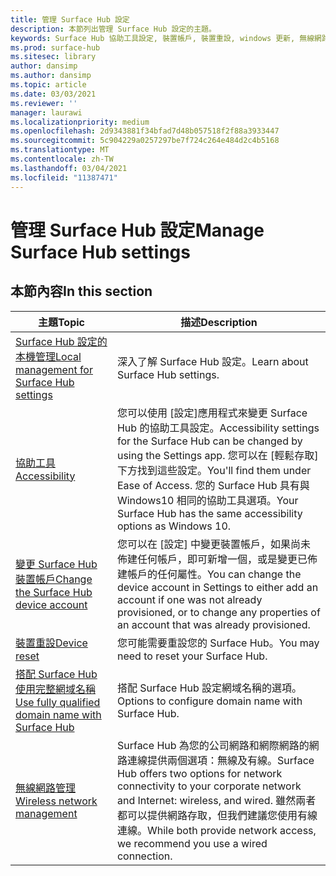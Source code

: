 ```yaml
---
title: 管理 Surface Hub 設定
description: 本節列出管理 Surface Hub 設定的主題。
keywords: Surface Hub 協助工具設定, 裝置帳戶, 裝置重設, windows 更新, 無線網路管理
ms.prod: surface-hub
ms.sitesec: library
author: dansimp
ms.author: dansimp
ms.topic: article
ms.date: 03/03/2021
ms.reviewer: ''
manager: laurawi
ms.localizationpriority: medium
ms.openlocfilehash: 2d9343881f34bfad7d48b057518f2f88a3933447
ms.sourcegitcommit: 5c904229a0257297be7f724c264e484d2c4b5168
ms.translationtype: MT
ms.contentlocale: zh-TW
ms.lasthandoff: 03/04/2021
ms.locfileid: "11387471"
---
```

# <a name="manage-surface-hub-settings"></a><span data-ttu-id="681b9-104">管理 Surface Hub 設定</span><span class="sxs-lookup"><span data-stu-id="681b9-104">Manage Surface Hub settings</span></span>

## <a name="in-this-section"></a><span data-ttu-id="681b9-105">本節內容</span><span class="sxs-lookup"><span data-stu-id="681b9-105">In this section</span></span>

|<span data-ttu-id="681b9-106">主題</span><span class="sxs-lookup"><span data-stu-id="681b9-106">Topic</span></span> | <span data-ttu-id="681b9-107">描述</span><span class="sxs-lookup"><span data-stu-id="681b9-107">Description</span></span>|
| ------ | --------------- |
| [<span data-ttu-id="681b9-108">Surface Hub 設定的本機管理</span><span class="sxs-lookup"><span data-stu-id="681b9-108">Local management for Surface Hub settings</span></span>](local-management-surface-hub-settings.md) | <span data-ttu-id="681b9-109">深入了解 Surface Hub 設定。</span><span class="sxs-lookup"><span data-stu-id="681b9-109">Learn about Surface Hub settings.</span></span>  |
| [<span data-ttu-id="681b9-110">協助工具</span><span class="sxs-lookup"><span data-stu-id="681b9-110">Accessibility</span></span>](accessibility-surface-hub.md) | <span data-ttu-id="681b9-111">您可以使用 [設定]應用程式來變更 Surface Hub 的協助工具設定。</span><span class="sxs-lookup"><span data-stu-id="681b9-111">Accessibility settings for the Surface Hub can be changed by using the Settings app.</span></span> <span data-ttu-id="681b9-112">您可以在 [輕鬆存取] 下方找到這些設定。</span><span class="sxs-lookup"><span data-stu-id="681b9-112">You'll find them under Ease of Access.</span></span> <span data-ttu-id="681b9-113">您的 Surface Hub 具有與 Windows10 相同的協助工具選項。</span><span class="sxs-lookup"><span data-stu-id="681b9-113">Your Surface Hub has the same accessibility options as Windows 10.</span></span>|
| [<span data-ttu-id="681b9-114">變更 Surface Hub 裝置帳戶</span><span class="sxs-lookup"><span data-stu-id="681b9-114">Change the Surface Hub device account</span></span>](change-surface-hub-device-account.md) | <span data-ttu-id="681b9-115">您可以在 \[設定\] 中變更裝置帳戶，如果尚未佈建任何帳戶，即可新增一個，或是變更已佈建帳戶的任何屬性。</span><span class="sxs-lookup"><span data-stu-id="681b9-115">You can change the device account in Settings to either add an account if one was not already provisioned, or to change any properties of an account that was already provisioned.</span></span>|
| [<span data-ttu-id="681b9-116">裝置重設</span><span class="sxs-lookup"><span data-stu-id="681b9-116">Device reset</span></span>](device-reset-surface-hub.md) | <span data-ttu-id="681b9-117">您可能需要重設您的 Surface Hub。</span><span class="sxs-lookup"><span data-stu-id="681b9-117">You may need to reset your Surface Hub.</span></span>|
| [<span data-ttu-id="681b9-118">搭配 Surface Hub 使用完整網域名稱</span><span class="sxs-lookup"><span data-stu-id="681b9-118">Use fully qualified domain name with Surface Hub</span></span>](use-fully-qualified-domain-name-surface-hub.md) | <span data-ttu-id="681b9-119">搭配 Surface Hub 設定網域名稱的選項。</span><span class="sxs-lookup"><span data-stu-id="681b9-119">Options to configure domain name with Surface Hub.</span></span>  |
| [<span data-ttu-id="681b9-120">無線網路管理</span><span class="sxs-lookup"><span data-stu-id="681b9-120">Wireless network management</span></span>](wireless-network-management-for-surface-hub.md) | <span data-ttu-id="681b9-121">Surface Hub 為您的公司網路和網際網路的網路連線提供兩個選項：無線及有線。</span><span class="sxs-lookup"><span data-stu-id="681b9-121">Surface Hub offers two options for network connectivity to your corporate network and Internet: wireless, and wired.</span></span> <span data-ttu-id="681b9-122">雖然兩者都可以提供網路存取，但我們建議您使用有線連線。</span><span class="sxs-lookup"><span data-stu-id="681b9-122">While both provide network access, we recommend you use a wired connection.</span></span> |
